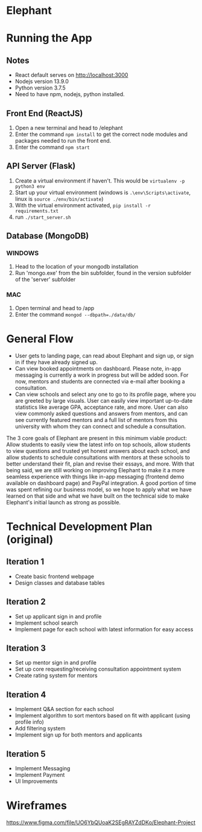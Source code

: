 # Elephant
# Running the App
## Notes

- React default serves on <http://localhost:3000>
- Nodejs version 13.9.0
- Python version 3.7.5
- Need to have npm, nodejs, python installed.

## Front End (ReactJS)

1. Open a new terminal and head to /elephant
2. Enter the command `npm install` to get the correct node modules and packages needed to run the front end.
3. Enter the command `npm start` 

## API Server (Flask)

1. Create a virtual environment if haven't. This would be `virtualenv -p python3 env`
2. Start up your virtual environment (windows is `.\env\Scripts\activate`, linux is  `source ./env/bin/activate`)
3. With the virtual environment activated, `pip install -r requirements.txt`
4. run `./start_server.sh`

## Database (MongoDB)

### WINDOWS
1. Head to the location of your mongodb installation
2. Run 'mongo.exe' from the bin subfolder, found in the version subfolder of the 'server' subfolder

### MAC
1. Open terminal and head to /app
2. Enter the command `mongod --dbpath=./data/db/`

# General Flow

- User gets to landing page, can read about Elephant and sign up, or sign in if they have already signed up.
- Can view booked appointments on dashboard. Please note, in-app messaging is currently a work in progress but will be added soon. For now, mentors and students are connected via e-mail after booking a consultation.
- Can view schools and select any one to go to its profile page, where you are greeted by large visuals. User can easily view important up-to-date statistics like average GPA, acceptance rate, and more. User can also view commonly asked questions and answers from mentors, and can see currently featured mentors and a full list of mentors from this university with whom they can connect and schedule a consultation.

The 3 core goals of Elephant are present in this minimum viable product: Allow students to easily view the latest info on top schools, allow students to view questions and trusted yet honest answers about each school, and allow students to schedule consultations with mentors at these schools to better understand their fit, plan and revise their essays, and more. With that being said, we are still working on improving Elephant to make it a more seamless experience with things like in-app messaging (frontend demo available on dashboard page) and PayPal integration. A good portion of time was spent refining our business model, so we hope to apply what we have learned on that side and what we have built on the technical side to make Elephant's initial launch as strong as possible.


# Technical Development Plan (original)

## Iteration 1
- Create basic frontend webpage
- Design classes and database tables
## Iteration 2
- Set up applicant sign in and profile
- Implement school search
- Implement page for each school with latest information for easy access
## Iteration 3
- Set up mentor sign in and profile
- Set up core requesting/receiving consultation appointment system
- Create rating system for mentors
## Iteration 4
- Implement Q&A section for each school
- Implement algorithm to sort mentors based on fit with applicant (using profile info)
- Add filtering system
- Implement sign up for both mentors and applicants
## Iteration 5
- Implement Messaging
- Implement Payment
- UI Improvements

# Wireframes
https://www.figma.com/file/UO6YbQUoaK2SEgRAYZdDKo/Elephant-Project
